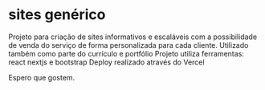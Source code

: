 # sites genérico
Projeto para criação de sites informativos e escaláveis com a possibilidade de venda do serviço de forma personalizada para cada cliente.
Utilizado também como parte do currículo e portfólio 
Projeto utiliza ferramentas: react nextjs e bootstrap 
Deploy realizado através do Vercel

Espero que gostem.